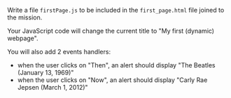 Write a file `firstPage.js` to be included in the `first_page.html` file joined to the mission.

Your JavaScript code will change the current title to "My first (dynamic) webpage".

You will also add 2 events handlers:
- when the user clicks on "Then", an alert should display "The Beatles (January 13, 1969)"
- when the user clicks on "Now", an alert should display "Carly Rae Jepsen (March 1, 2012)"
